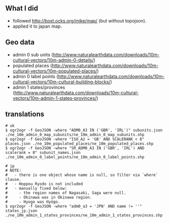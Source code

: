 ## What I did

- followed http://bost.ocks.org/mike/map/ (but without topojson).
- applied it to japan map.

## Geo data

- admin 0 sub units (http://www.naturalearthdata.com/downloads/10m-cultural-vectors/10m-admin-0-details/)
- populated places (http://www.naturalearthdata.com/downloads/10m-cultural-vectors/10m-populated-places/)
- admin 0 label points (http://www.naturalearthdata.com/downloads/10m-cultural-vectors/10m-cultural-building-blocks/)
- admin 1 states/provinces (http://www.naturalearthdata.com/downloads/10m-cultural-vectors/10m-admin-1-states-provinces/)

## translations


```
# uk
$ ogr2ogr -f GeoJSON -where "ADM0_A3 IN ('GBR', 'IRL')" subunits.json ./ne_10m_admin_0_map_subunits/ne_10m_admin_0_map_subunits.shp
$ ogr2ogr -f GeoJSON -where "ISO_A2 = 'GB' AND SCALERANK < 8" places.json ./ne_10m_populated_places/ne_10m_populated_places.shp
$ ogr2ogr -f GeoJSON -where "SR_ADM0_A3 IN ('GBR', 'IRL') AND scalerank = 0" subunit_names.json ./ne_10m_admin_0_label_points/ne_10m_admin_0_label_points.shp
```

```
# jp
# NOTE:
#   - there is one object whose name is null, so filter via `where` clause.
#   - Hoppou Ryodo is not included
#   - manually fixed below:
#     - the region names of Nagasaki, Saga were null.
#     - Okinawa was in Okinawa region.
#     - Hyogo was Hyōgo.
$ ogr2ogr -f GeoJSON -where "adm0_a3 = 'JPN' AND name != ''" states_jp.json ./ne_10m_admin_1_states_provinces/ne_10m_admin_1_states_provinces.shp
```
